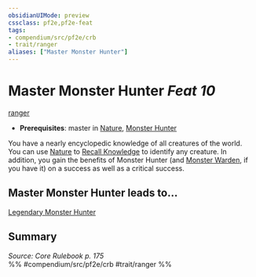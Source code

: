 ```yaml
---
obsidianUIMode: preview
cssclass: pf2e,pf2e-feat
tags:
- compendium/src/pf2e/crb
- trait/ranger
aliases: ["Master Monster Hunter"]
---
```

# Master Monster Hunter  *Feat 10*  
[ranger](rules/traits/ranger.md "Ranger Class Trait")  

- **Prerequisites**: master in [Nature](compendium/skills.md#Nature), [Monster Hunter](compendium/feats/monster-hunter.md)

You have a nearly encyclopedic knowledge of all creatures of the world. You can use [Nature](compendium/skills.md#Nature) to [Recall Knowledge](rules/actions/recall-knowledge.md) to identify any creature. In addition, you gain the benefits of Monster Hunter (and [Monster Warden](compendium/feats/monster-warden.md), if you have it) on a success as well as a critical success.

## Master Monster Hunter leads to...

[Legendary Monster Hunter](compendium/feats/legendary-monster-hunter.md)

## Summary

*Source: Core Rulebook p. 175*  
%% #compendium/src/pf2e/crb #trait/ranger %%